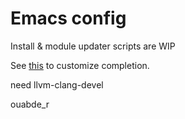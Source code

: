 Emacs config
==============

Install & module updater scripts are WIP

See [this](src/auto-complete-clang-async/) to customize completion.

need llvm-clang-devel

ouabde_r
